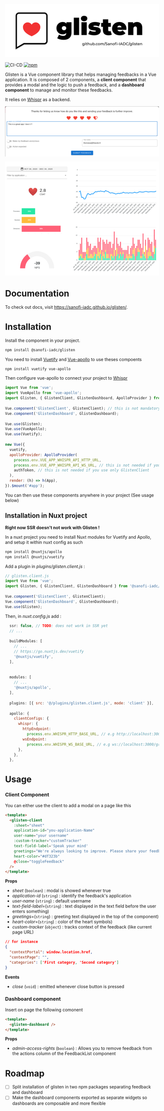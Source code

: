 ![glisten logo](docs/Banner.svg)

![CI-CD](https://github.com/Sanofi-IADC/glisten/actions/workflows/cicd.yml/badge.svg)
[![npm](https://img.shields.io/npm/v/@sanofi-iadc/glisten)](https://www.npmjs.com/package/@sanofi-iadc/glisten)

Glisten is a Vue component library that helps managing feedbacks in a Vue application. It is composed of 2 components, a **client component** that provides a modal and the logic to push a feedback, and a **dashboard component** to manage and monitor these feedbacks.

It relies on [Whispr](https://github.com/Sanofi-IADC/whispr) as a backend.

<p align="center">
  <img src="docs/client.png">
</p>

<p align="center">
  <img src="docs/dashboard.png">
</p>

# Documentation

To check out docs, visit https://sanofi-iadc.github.io/glisten/.

# Installation

Install the component in your project.

```sh
npm install @sanofi-iadc/glisten
```

You need to install [Vuetify](https://github.com/vuetifyjs/vuetify) and [Vue-apollo](https://github.com/vuejs/vue-apollo) to use theses compoents

```sh
npm install vuetify vue-apollo
```

Then configure vue-apollo to connect your project to [Whispr](https://github.com/Sanofi-IADC/whispr)

```javascript
import Vue from 'vue';
import VueApollo from 'vue-apollo';
import Glisten, { GlistenClient, GlistenDashboard, ApolloProvider } from '@sanofi-iadc/glisten';

Vue.component('GlistenClient', GlistenClient); // this is not mandatory if you need to use only one component
Vue.component('GlistenDashboard', GlistenDashboard);

Vue.use(Glisten);
Vue.use(VueApollo);
Vue.use(Vuetify);

new Vue({
  vuetify,
  apolloProvider: ApolloProvider(
    process.env.VUE_APP_WHISPR_API_HTTP_URL,
    process.env.VUE_APP_WHISPR_API_WS_URL, // this is not needed if you use only GlistenClient
    authToken, // this is not needed if you use only GlistenClient
  ),
  render: (h) => h(App),
}).$mount('#app');
```

You can then use these components anywhere in your project (See usage below)

## Installation in Nuxt project

**Right now SSR doesn't not work with Glisten !**

In a nuxt project you need to install Nuxt modules for Vuetify and Apollo, and setup it within nuxt config as such

```sh
npm install @nuxtjs/apollo
npm install @nuxtjs/vuetify
```

Add a plugin in _plugins/glisten.client.js_ :

```javascript
// glisten.client.js
import Vue from 'vue';
import Glisten, { GlistenClient, GlistenDashboard } from '@sanofi-iadc/glisten';

Vue.component('GlistenClient', GlistenClient);
Vue.component('GlistenDashboard', GlistenDashboard);
Vue.use(Glisten);
```

Then, in _nuxt.config.js_ add :

```javascript
  ssr: false, // TODO: does not work in SSR yet
  // ...

  buildModules: [
    // ...
    // https://go.nuxtjs.dev/vuetify
    '@nuxtjs/vuetify',
  ],


  modules: [
    // ...
    '@nuxtjs/apollo',
  ],

  plugins: [{ src: '@/plugins/glisten.client.js', mode: 'client' }],

  apollo: {
    clientConfigs: {
      whispr: {
        httpEndpoint:
          process.env.WHISPR_HTTP_BASE_URL, // e.g http://localhost:3000/graphql
        wsEndpoint:
          process.env.WHISPR_WS_BASE_URL, // e.g ws://localhost:3000/graphql
      },
    },
  },
```

# Usage

### Client Component

You can either use the client to add a modal on a page like this

```html
<template>
  <glisten-client
    :sheet="sheet"
    application-id="you-application-Name"
    user-name="your username"
    :custom-tracker="customTracker"
    text-field-label='Speak your mind'
    greetings="We're always looking to improve. Please share your feedback with us!"
    heart-color="#df323b"
    @close="toggleFeedback"
  />
</template>
```

**Props**

- _sheet_ (`boolean`) : modal is showed whenever true
- _application-id_ (`string`) : identify the feedback's application
- _user-name_ (`string`) : default username
- _text-field-label_=(`string`) : text displayed in the text field before the user enters something)
- _greetings_=(`string`) : greeting text displayed in the top of the component)
- _heart-color_=(`string`) : color of the heart symbols)
- _custom-tracker_ (`object`) : tracks context of the feedback (like current page URL)

```json
// for instance
{
  "contextPortal": window.location.href,
  "contextPage": "",
  "categories": ['First category, 'Second category']
}
```

**Events**

- _close_ (`void`) : emitted whenever close button is pressed

### Dashboard component

Insert on page the following comonent

```html
<template>
  <glisten-dashboard />
</template>
```

**Props**

- _admin-access-rights_ (`boolean`) : Allows you to remove feedback from the actions column of the FeedbackList component

# Roadmap

- [ ] Split installation of glisten in two npm packages separating feedback and dashboard
- [ ] Make the dashboard components exported as separate widgets so dashboards are composable and more flexible
